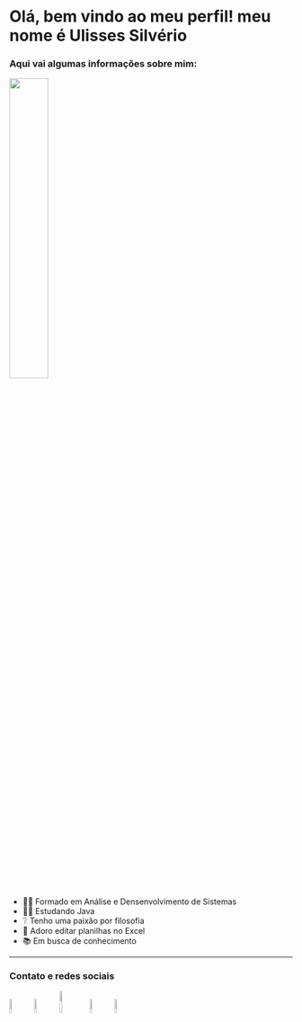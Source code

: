 
<h1 #000000>Olá, bem vindo ao meu perfil! meu nome é Ulisses Silvério</h1>


### Aqui vai algumas informações sobre mim:
<p>
  <img src = "https://www.imagemhost.com.br/images/2021/11/23/FotoPerfilLinkedin.png" style = "width: 37%" ></p>
 

- 👨‍🎓  Formado em Análise e Densenvolvimento de Sistemas
- 👨‍💻  Estudando Java
- ❔   Tenho uma paixão por filosofia
- 🤣  Adoro editar planilhas no Excel
- 📚  Em busca de conhecimento
---
### Contato e redes sociais
[<img src="https://cdn-icons-png.flaticon.com/512/174/174883.png" width = 8%>](https://www.youtube.com/user/osvirtuais) 
[<img src="https://cdn-icons-png.flaticon.com/512/2111/2111463.png" width = 8%>](https://www.instagram.com/odisseu93/)
[<img src="https://logos-world.net/wp-content/uploads/2020/11/Gmail-Logo.png" width = 10%>](ulissessuporteti01@gmail.com)
[<img src="https://cdn-icons-png.flaticon.com/512/733/733579.png" width = 8%>](https://twitter.com/Odisseu93)
[<img src="https://logospng.org/download/linkedin/logo-linkedin-icon-1024.png" width = 8%>](https://www.linkedin.com/in/ulisses-jos%C3%A9-silv%C3%A9rio-bb5562194/)

